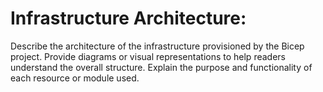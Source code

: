 # Infrastructure Architecture:

Describe the architecture of the infrastructure provisioned by the Bicep project.
Provide diagrams or visual representations to help readers understand the overall structure.
Explain the purpose and functionality of each resource or module used.
